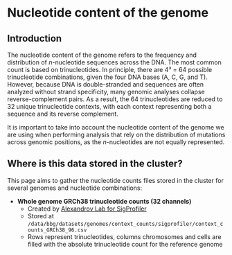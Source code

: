 # Nucleotide content of the genome

## Introduction

The nucleotide content of the genome refers to the frequency and distribution of *n*-nucleotide sequences across the
DNA. The most common count is based on trinucleotides. In principle, there are 4³ = 64 possible
trinucleotide combinations, given the four DNA bases (A, C, G, and T). However, because DNA is double-stranded and
sequences are often analyzed without strand specificity, many genomic analyses collapse reverse-complement pairs. As a
result, the 64 trinucleotides are reduced to 32 unique trinucleotide contexts, with each context representing both a
sequence and its reverse complement.

It is important to take into account the nucleotide content of the genome we are using when performing analysis that
rely on the distribution of mutations across genomic positions, as the *n*-nucleotides are not equally represented.

## Where is this data stored in the cluster?

This page aims to gather the nucleotide counts files stored in the cluster for several genomes
and nucleotide combinations:

- **Whole genome GRCh38 trinucleotide counts (32 channels)**
    - Created by [Alexandrov Lab for SigProfiler](https://github.com/AlexandrovLab/SigProfilerMatrixGenerator/tree/master/SigProfilerMatrixGenerator/references/chromosomes/context_distributions)<!--markdownlint-disable MD013-->
    - Stored at `/data/bbg/datasets/genomes/context_counts/sigprofiler/context_counts_GRCh38_96.csv`  
    - Rows represent trinucleotides, columns chromosomes and cells are filled with the absolute trinucleotide count
  for the reference genome
